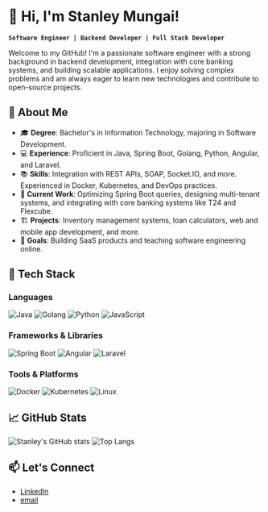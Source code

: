 # 👋 Hi, I'm Stanley Mungai!

**`Software Engineer | Backend Developer | Full Stack Developer`**

Welcome to my GitHub! I'm a passionate software engineer with a strong background in backend development, integration with core banking systems, and building scalable applications. I enjoy solving complex problems and am always eager to learn new technologies and contribute to open-source projects.

## 🚀 About Me

- 🎓 **Degree**: Bachelor's in Information Technology, majoring in Software Development.
- 💻 **Experience**: Proficient in Java, Spring Boot, Golang, Python, Angular, and Laravel.
- 📚 **Skills**: Integration with REST APIs, SOAP, Socket.IO, and more. Experienced in Docker, Kubernetes, and DevOps practices.
- 💼 **Current Work**: Optimizing Spring Boot queries, designing multi-tenant systems, and integrating with core banking systems like T24 and Flexcube.
- 🏗️ **Projects**: Inventory management systems, loan calculators, web and mobile app development, and more.
- 🎯 **Goals**: Building SaaS products and teaching software engineering online.

## 🔧 Tech Stack

### Languages
![Java](https://img.shields.io/badge/Java-ED8B00?style=for-the-badge&logo=java&logoColor=white)
![Golang](https://img.shields.io/badge/Go-00ADD8?style=for-the-badge&logo=go&logoColor=white)
![Python](https://img.shields.io/badge/Python-3776AB?style=for-the-badge&logo=python&logoColor=white)
![JavaScript](https://img.shields.io/badge/JavaScript-F7DF1E?style=for-the-badge&logo=javascript&logoColor=black)

### Frameworks & Libraries
![Spring Boot](https://img.shields.io/badge/Spring_Boot-6DB33F?style=for-the-badge&logo=spring-boot&logoColor=white)
![Angular](https://img.shields.io/badge/Angular-DD0031?style=for-the-badge&logo=angular&logoColor=white)
![Laravel](https://img.shields.io/badge/Laravel-FF2D20?style=for-the-badge&logo=laravel&logoColor=white)

### Tools & Platforms
![Docker](https://img.shields.io/badge/Docker-2496ED?style=for-the-badge&logo=docker&logoColor=white)
![Kubernetes](https://img.shields.io/badge/Kubernetes-326CE5?style=for-the-badge&logo=kubernetes&logoColor=white)
![Linux](https://img.shields.io/badge/Linux-FCC624?style=for-the-badge&logo=linux&logoColor=black)

## 📈 GitHub Stats

![Stanley's GitHub stats](https://github-readme-stats.vercel.app/api?username=stanley0001&show_icons=true&theme=radical)
![Top Langs](https://github-readme-stats.vercel.app/api/top-langs/?username=stanley0001&layout=compact&theme=radical)

## 📫 Let's Connect

- [LinkedIn](https://www.linkedin.com/in/stanley-mungai-1b3ba1194/)
- [email](mailto:mungaistanley001@gmail.com)
